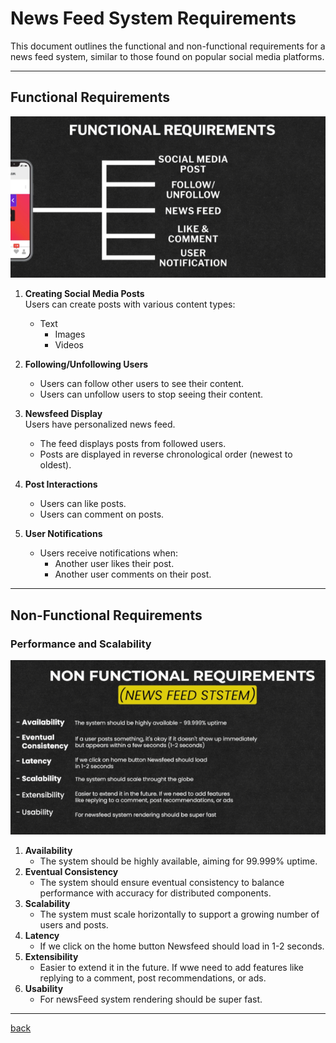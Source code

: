 # **News Feed System Requirements**

This document outlines the functional and non-functional requirements for a news feed system, similar to those found on popular social media platforms.

---

## **Functional Requirements**

![!\[\]](img/01.png)


1. **Creating Social Media Posts**  
   Users can create posts with various content types:  
   * Text  
     * Images  
     * Videos

2. **Following/Unfollowing Users**  
   * Users can follow other users to see their content.  
   * Users can unfollow users to stop seeing their content.

3. **Newsfeed Display**  
   Users have personalized news feed.  
   * The feed displays posts from followed users.  
   * Posts are displayed in reverse chronological order (newest to oldest).

4. **Post Interactions**  
   * Users can like posts.  
   * Users can comment on posts.

5. **User Notifications**  
   * Users receive notifications when:  
     * Another user likes their post.  
     * Another user comments on their post.

---


## **Non-Functional Requirements**

### **Performance and Scalability**


![alt text](img/02.png)


1. **Availability**  
   * The system should be highly available, aiming for 99.999% uptime.  
2. **Eventual Consistency**  
   * The system should ensure eventual consistency to balance performance with accuracy for distributed components.  
3. **Scalability**  
   * The system must scale horizontally to support a growing number of users and posts.  
4. **Latency**  
   * If we click on the home button Newsfeed should load in 1-2 seconds.  
5. **Extensibility**  
   * Easier to extend it in the future. If wwe need to add features like replying to a comment, post recommendations, or ads.  
6. **Usability**	  
   * For newsFeed system rendering should be super fast.
---

[back](../README.md)